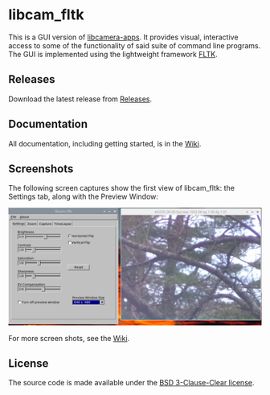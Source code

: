 # libcam_fltk

This is a GUI version of [libcamera-apps](https://github.com/raspberrypi/libcamera-apps). It provides visual, interactive access to some of the
functionality of said suite of command line programs. The GUI is implemented using the lightweight framework [FLTK](https://fltk.org).

Releases
--------

Download the latest release from [Releases](https://github.com/fire-eggs/libcam_fltk/releases).

Documentation
-------------

All documentation, including getting started, is in the [Wiki](https://github.com/fire-eggs/libcam_fltk/wiki).

Screenshots
-----------
The following screen captures show the first view of libcam_fltk: the Settings tab, along with the Preview Window:

![s1](doc/screen1.png)

For more screen shots, see the [Wiki](https://github.com/fire-eggs/libcam_fltk/wiki/Screen-Shots).

License
-------

The source code is made available under the [BSD 3-Clause-Clear license](https://spdx.org/licenses/BSD-3-Clause-Clear.html).

